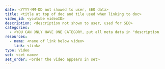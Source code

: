 ```yaml
---
date: <YYYY-MM-DD not showed to user, SEO data>
title: <title at top of doc and tile used when linking to doc>
video_id: <youtube videoID>
description: <description not shown to user, used for SEO>
categories:
  - <YOU CAN ONLY HAVE ONE CATEGORY, put all meta data in "description," category title this will be put under>
resources: 
  - name: <name of link below video>
    link: <link>
type: Video
set: <set name>
set_order: <order the video appears in set>
---
```


